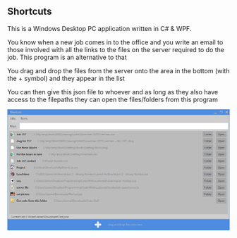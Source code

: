Shortcuts
--------------------------

This is a Windows Desktop PC application written in C# & WPF.

You know when a new job comes in to the office and you write an email to those involved with all the links to the files on the server required to do the job.  This program is an alternative to that

You drag and drop the files from the server onto the area in the bottom (with the + symbol) and they appear in the list

You can then give this json file to whoever and as long as they also have access to the filepaths they can open the files/folders from this program  

![Shortcuts](Shortcuts.png)